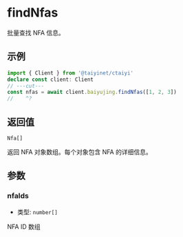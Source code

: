 # findNfas

批量查找 NFA 信息。

## 示例

```ts twoslash
import { Client } from '@taiyinet/ctaiyi'
declare const client: Client
// ---cut---
const nfas = await client.baiyujing.findNfas([1, 2, 3])
//    ^?
```

## 返回值

`Nfa[]`

返回 NFA 对象数组。每个对象包含 NFA 的详细信息。

## 参数

### nfaIds

- 类型: `number[]`

NFA ID 数组

